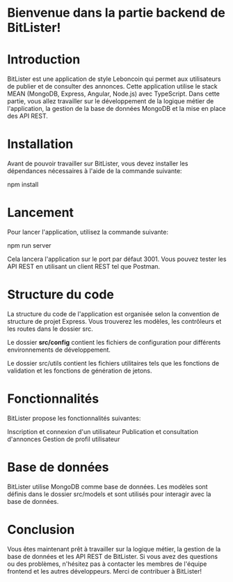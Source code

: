 # Bienvenue dans la partie backend de BitLister!

# Introduction

BitLister est une application de style Leboncoin qui permet aux utilisateurs de publier et de consulter des annonces. Cette application utilise le stack MEAN (MongoDB, Express, Angular, Node.js) avec TypeScript. Dans cette partie, vous allez travailler sur le développement de la logique métier de l'application, la gestion de la base de données MongoDB et la mise en place des API REST.

# Installation
Avant de pouvoir travailler sur BitLister, vous devez installer les dépendances nécessaires à l'aide de la commande suivante:

npm install

# Lancement

Pour lancer l'application, utilisez la commande suivante:

npm run server

Cela lancera l'application sur le port par défaut 3001. Vous pouvez tester les API REST en utilisant un client REST tel que Postman.

# Structure du code

La structure du code de l'application est organisée selon la convention de structure de projet Express. Vous trouverez les modèles, les contrôleurs et les routes dans le dossier src.

Le dossier <b>src/config</b> contient les fichiers de configuration pour différents environnements de développement.

Le dossier src/utils contient les fichiers utilitaires tels que les fonctions de validation et les fonctions de génération de jetons.

# Fonctionnalités

BitLister propose les fonctionnalités suivantes:

Inscription et connexion d'un utilisateur
Publication et consultation d'annonces
Gestion de profil utilisateur

# Base de données

BitLister utilise MongoDB comme base de données. Les modèles sont définis dans le dossier src/models et sont utilisés pour interagir avec la base de données.

# Conclusion

Vous êtes maintenant prêt à travailler sur la logique métier, la gestion de la base de données et les API REST de BitLister. Si vous avez des questions ou des problèmes, n'hésitez pas à contacter les membres de l'équipe frontend et les autres développeurs. Merci de contribuer à BitLister!
